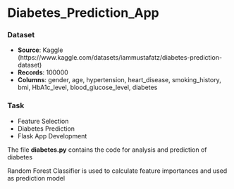 # Diabetes_Prediction_App
<h3>Dataset</h3>
<ul>
  <li><b>Source</b>: Kaggle (https://www.kaggle.com/datasets/iammustafatz/diabetes-prediction-dataset)</li>
  <li><b>Records</b>: 100000</li>
  <li><b>Columns</b>: gender, age, hypertension, heart_disease, smoking_history, bmi, HbA1c_level, blood_glucose_level, diabetes</li>
</ul>
<h3>Task</h3>
<ul>
  <li>Feature Selection</li>
  <li>Diabetes Prediction</li>
  <li>Flask App Development</li>
</ul>
<p>The file <b>diabetes.py</b> contains the code for analysis and prediction of diabetes</p>
<p>Random Forest Classifier is used to calculate feature importances and used as prediction model</p>
